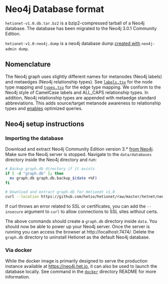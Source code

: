 # Neo4j Database format

`hetionet-v1.0.db.tar.bz2` is a bzip2-compressed tarball of a Neo4j database. The database has been migrated to the Neo4j 3.0.1 Community Edition.

`hetionet-v1.0-neo4j.dump` is a neo4j database dump [created with](https://github.com/hetio/hetionet/issues/43#issuecomment-1179821443) `neo4j-admin dump`.

## Nomenclature

The Neo4j graph uses slightly different names for metanodes (Neo4j labels) and metaedges (Neo4j relationship types).
See [`labels.tsv`](labels.tsv) for the node type mapping and [`types.tsv`](types.tsv) for the edge type mapping.
We conform to the Neo4j style of CamelCase labels and ALL_CAPS relationship types.
In addition, Neo4j relationship types are appended with metaedge standard abbreviations.
This adds source/target metanode awareness to relationship types and [enables](https://thinklab.com/discussion/using-the-neo4j-graph-database-for-hetnets/112#6 "Query Optimization · Using the neo4j graph database for hetnets · Thinklab Discussion in Project Rephetio") optimized queries.

## Neo4j setup instructions

### Importing the database

Download and extract Neo4j Community Edition version 3.* [from Neo4j](http://neo4j.com/download/other-releases/ "Neo4j Releases").
Make sure the Neo4j server is stopped.
Navigate to the `data/databases` directory inside the Neo4j directory and run:

```sh
# Backup graph.db directory if it exists
if [ -d "graph.db" ]; then
  mv graph.db graph.db.backup_$(date +%F)
fi

# Download and extract graph.db for Hetionet v1.0
curl --location https://github.com/hetio/hetionet/raw/master/hetnet/neo4j/hetionet-v1.0.db.tar.bz2 | tar --extract --bzip2
```

If curl throws an error related to SSL or certificates,
you can add the `--insecure` argument to `curl` to allow connections to SSL sites without certs.

The above commands should create a `graph.db` directory inside `data`.
You should now be able to power up your Neo4j server.
Once the server is running you can access the browser at http://localhost:7474/.
Delete the `graph.db` directory to uninstall Hetionet as the default Neo4j database.

### Via docker

While the docker image is primarily designed to serve the production instance available at <https://neo4j.het.io>,
it can also be used to launch the database locally.
See command in the [`docker`](docker#running-the-docker) directory README for more information.
